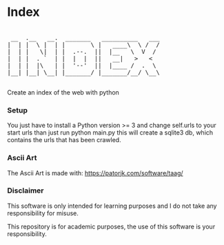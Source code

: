 # Index

<pre>

 __  .__   __.  _______   __________   ___ 
|  | |  \ |  | |       \ |   ____\  \ /  / 
|  | |   \|  | |  .--.  ||  |__   \  V  /  
|  | |  . `  | |  |  |  ||   __|   >   <   
|  | |  |\   | |  '--'  ||  |____ /  .  \  
|__| |__| \__| |_______/ |_______/__/ \__\ 
                                                                                                                                                     
</pre>
Create an index of the web with python

### Setup
You just have to install a Python version >= 3 and change self.urls to your start urls than just run python main.py this will create a sqlite3 db, which contains the urls that has been crawled.

### Ascii Art  
The Ascii Art is made with: https://patorjk.com/software/taag/

### Disclaimer
This software is only intended for learning purposes and I do not take any responsibility for misuse. 

This repository is for academic purposes, the use of this software is your responsibility.

